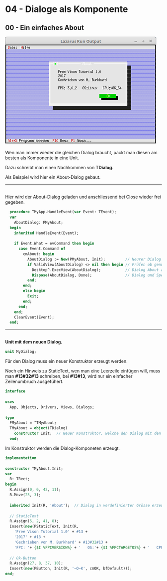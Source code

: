 # 04 - Dialoge als Komponente
## 00 - Ein einfaches About

<img src="image.png" alt="Selfhtml"><br><br>
Wen man immer wieder die gleichen Dialog braucht, packt man diesen am besten als Komponente in eine Unit.

Dazu schreibt man einen Nachkommen von <b>TDialog</b>.

Als Beispiel wird hier ein About-Dialog gebaut.

<hr><br>
Hier wird der About-Dialog geladen und anschliessend bei Close wieder frei gegeben.


```pascal
  procedure TMyApp.HandleEvent(var Event: TEvent);
  var
    AboutDialog: PMyAbout;
  begin
    inherited HandleEvent(Event);

    if Event.What = evCommand then begin
      case Event.Command of
        cmAbout: begin
          AboutDialog := New(PMyAbout, Init);         // Neurer Dialog erzeugen.
          if ValidView(AboutDialog) <> nil then begin // Prüfen ob genügend Speicher.
            Desktop^.ExecView(AboutDialog);           // Dialog About ausführen.
            Dispose(AboutDialog, Done);               // Dialog und Speicher frei geben.
          end;
        end;
        else begin
          Exit;
        end;
      end;
    end;
    ClearEvent(Event);
  end;
```

<hr><br>
<b>Unit mit dem neuen Dialog.</b>


```pascal
unit MyDialog;

```

Für den Dialog muss ein neuer Konstruktor erzeugt werden.

Noch ein Hinweis zu StaticText, wen man eine Leerzeile einfügen will, muss man <b>#13#32#13</b> schreiben, bei <b>#13#13</b>, wird nur ein einfacher Zeilenumbruch ausgefühert.


```pascal
interface

uses
  App, Objects, Drivers, Views, Dialogs;

type
  PMyAbout = ^TMyAbout;
  TMyAbout = object(TDialog)
    constructor Init;  // Neuer Konstruktor, welche den Dialog mit den Komponenten baut.
  end;

```

Im Konstruktor werden die Dialog-Komponeten erzeugt.


```pascal
implementation

constructor TMyAbout.Init;
var
  R: TRect;
begin
  R.Assign(0, 0, 42, 11);
  R.Move(23, 3);

  inherited Init(R, 'About');  // Dialog in verdefinierter Grösse erzeugen.

  // StaticText
  R.Assign(5, 2, 41, 8);
  Insert(new(PStaticText, Init(R,
    'Free Vison Tutorial 1.0' + #13 +
    '2017' + #13 +
    'Gechrieben von M. Burkhard' + #13#32#13 +
    'FPC: '+ {$I %FPCVERSION%} + '   OS:'+ {$I %FPCTARGETOS%} + '   CPU:' + {$I %FPCTARGETCPU%})));

  // Ok-Button
  R.Assign(27, 8, 37, 10);
  Insert(new(PButton, Init(R, '~O~K', cmOK, bfDefault)));
end;

```


